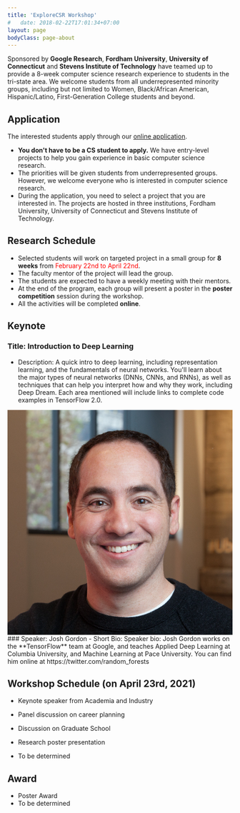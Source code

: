 ```yaml
---
title: 'ExploreCSR Workshop'
#   date: 2018-02-22T17:01:34+07:00
layout: page
bodyClass: page-about
---
```


Sponsored by **Google Research**, **Fordham University**,
**University of Connecticut** and **Stevens Institute of Technology**
have teamed up to provide a 8-week computer science research
experience to students in the tri-state area. We welcome
students from all underrepresented minority groups, including but not limited to Women, Black/African American, Hispanic/Latino, First-Generation College students and beyond.

## Application

The interested students apply through our [online application](https://docs.google.com/forms/d/e/1FAIpQLScivxcgj9GIloL09E1TAh5GoQ6RXgr2MLOMojjSphcBZMHnHQ/viewform?usp=sf_link).

 - **You don't have to be a CS student to apply.** We have entry-level projects to help you gain experience in basic computer science research.    
 - The priorities will be given students from underrepresented groups. However, we welcome everyone who is interested in computer science research.
 - During the application, you need to select a project that you are interested in. The projects are hosted in three institutions, Fordham University,
 University of Connecticut and Stevens Institute of Technology.


## Research Schedule

- Selected students will work on targeted project in a small group for **8 weeks** from
<span style="color:red">February 22nd to April 22nd</span>.
- The faculty mentor of the project will lead the group.
- The students are expected to have a weekly meeting with their mentors.
- At the end of the program, each group will present a poster in the **poster competition** session during the workshop.
- All the activities will be completed **online**.


## Keynote

### Title: Introduction to Deep Learning

- Description: A quick intro to deep learning, including representation learning, and the fundamentals of neural networks. You'll learn about the major types of neural networks (DNNs, CNNs, and RNNs), as well as techniques that can help you interpret how and why they work, including Deep Dream. Each area mentioned will include links to complete code examples in TensorFlow 2.0.


<img align="right" src="images/speaker/josh.png">
### Speaker: Josh Gordon
- Short Bio: Speaker bio: Josh Gordon works on the **TensorFlow** team at Google, and teaches Applied Deep Learning at Columbia University, and Machine Learning at Pace University. You can find him online at https://twitter.com/random_forests



## Workshop Schedule (on April 23rd, 2021)

- Keynote speaker from Academia and Industry
- Panel discussion on career planning
- Discussion on Graduate School
- Research poster presentation

- To be determined


## Award

- Poster Award
- To be determined
